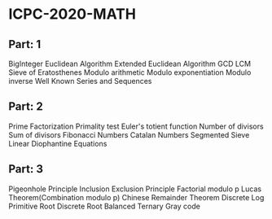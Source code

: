 # ICPC-2020-MATH

## Part: 1
BigInteger
Euclidean Algorithm
Extended Euclidean Algorithm
GCD
LCM
Sieve of Eratosthenes
Modulo arithmetic
Modulo exponentiation
Modulo inverse
Well Known Series and Sequences

## Part: 2
Prime Factorization
Primality test
Euler's totient function
Number of divisors
Sum of divisors
Fibonacci Numbers
Catalan Numbers
Segmented Sieve
Linear Diophantine Equations

## Part: 3
Pigeonhole Principle
Inclusion Exclusion Principle
Factorial modulo p
Lucas Theorem(Combination modulo p)
Chinese Remainder Theorem
Discrete Log
Primitive Root
Discrete Root
Balanced Ternary
Gray code
